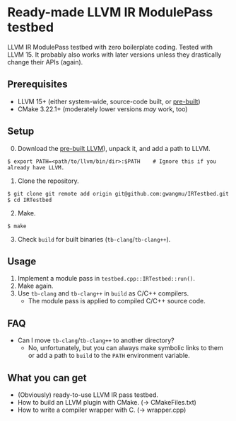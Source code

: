 # Ready-made LLVM IR ModulePass testbed

LLVM IR ModulePass testbed with zero boilerplate coding. Tested with LLVM 15. It
probably also works with later versions unless they drastically change their
APIs (again).

## Prerequisites

 - LLVM 15+ (either system-wide, source-code built, or
   [pre-built](https://releases.llvm.org/download.html))
 - CMake 3.22.1+ (moderately lower versions _may_ work, too)

## Setup

0. Download the [pre-built LLVM](https://releases.llvm.org/download.html)), unpack it, and add a path to LLVM.

```
$ export PATH=<path/to/llvm/bin/dir>:$PATH    # Ignore this if you already have LLVM.
```

1. Clone the repository. 

```
$ git clone git remote add origin git@github.com:gwangmu/IRTestbed.git
$ cd IRTestbed
```

2. Make.

```
$ make
```

3. Check `build` for built binaries (`tb-clang`/`tb-clang++`).

## Usage

1. Implement a module pass in `testbed.cpp::IRTestbed::run()`.
2. Make again.
3. Use `tb-clang` and `tb-clang++` in `build` as C/C++ compilers.
    - The module pass is applied to compiled C/C++ source code.

## FAQ

* Can I move `tb-clang`/`tb-clang++` to another directory?
    - No, unfortunately, but you can always make symbolic links to them or add a
      path to `build` to the `PATH` environment variable.

## What you can get

* (Obviously) ready-to-use LLVM IR pass testbed.
* How to build an LLVM plugin with CMake. (-> CMakeFiles.txt)
* How to write a compiler wrapper with C. (-> wrapper.cpp)
